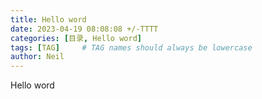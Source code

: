 ```yaml
---
title: Hello word
date: 2023-04-19 08:08:08 +/-TTTT
categories: [目录, Hello word]
tags: [TAG]     # TAG names should always be lowercase
author: Neil
---
```

Hello word

